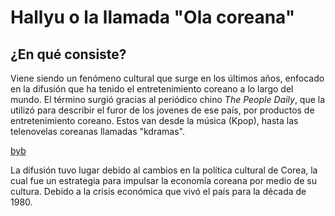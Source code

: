# Hallyu o la llamada "Ola coreana"  

## ¿En qué consiste?  

Viene siendo un fenómeno cultural que surge en los últimos años, enfocado en la difusión que ha tenido el entretenimiento coreano a lo largo del mundo. El término surgió gracias al periódico chino *The People Daily*, que la utilizó para describir el furor de los jovenes de ese país, por productos de entretenimiento coreano. Estos van desde la música (Kpop), hasta las telenovelas coreanas llamadas "kdramas".  

[byb](https://i2.wp.com/erizos.mx/wp-content/uploads/2021/01/blackpink-parasite-bts-orgullo-corea-del-sur.jpg?w=1280&ssl=1)

La difusión tuvo lugar debido al cambios en la política cultural de Corea, la cual fue un estrategia para impulsar la economía coreana por medio de su cultura.  Debido a la crisis económica que vivó el país para la década de 1980. 
